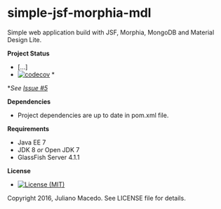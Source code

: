 # simple-jsf-morphia-mdl
Simple web application build with JSF, Morphia, MongoDB and Material Design Lite.

**Project Status**
* [...]
* [![codecov](https://codecov.io/gh/JulianoR/simple-jsf-morphia-mdl/branch/master/graph/badge.svg?token=udvpX7JZD4)](https://codecov.io/gh/JulianoR/simple-jsf-morphia-mdl) *
 
 **See  [Issue #5](https://github.com/JulianoR/simple-jsf-morphia-mdl/issues/5)*

**Dependencies**

* Project dependencies are up to date in pom.xml file.
 
**Requirements**
* Java EE 7
* JDK 8 *or* Open JDK 7
* GlassFish Server 4.1.1

**License**
* [![License (MIT)](https://img.shields.io/badge/license-MIT-brightgreen.svg?style=flat-square)](http://opensource.org/licenses/MIT)
  
Copyright 2016, Juliano Macedo.
See LICENSE file for details.
